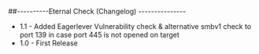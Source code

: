 ##----------Eternal Check (Changelog) --------------- 


* 1.1 - Added Eagerlever Vulnerability check & alternative smbv1 check to port 139 in case port 445 is not opened on target
* 1.0 - First Release